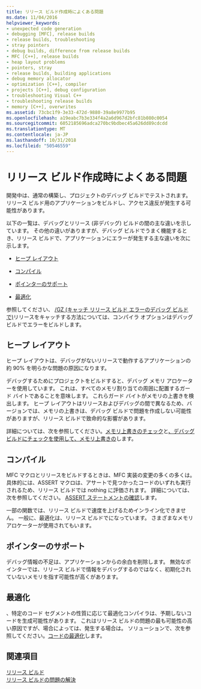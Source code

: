 ```yaml
---
title: リリース ビルド作成時によくある問題
ms.date: 11/04/2016
helpviewer_keywords:
- unexpected code generation
- debugging [MFC], release builds
- release builds, troubleshooting
- stray pointers
- debug builds, difference from release builds
- MFC [C++], release builds
- heap layout problems
- pointers, stray
- release builds, building applications
- debug memory allocator
- optimization [C++], compiler
- projects [C++], debug configuration
- troubleshooting Visual C++
- troubleshooting release builds
- memory [C++], overwrites
ms.assetid: 73cbc1f9-3e33-472d-9880-39a8e9977b95
ms.openlocfilehash: a19eabc7b3e334f4a2a6d967d2bfc81b080c0054
ms.sourcegitcommit: 6052185696adca270bc9bdbec45a626dd89cdcdd
ms.translationtype: MT
ms.contentlocale: ja-JP
ms.lasthandoff: 10/31/2018
ms.locfileid: "50546559"
---
```

# <a name="common-problems-when-creating-a-release-build"></a>リリース ビルド作成時によくある問題

開発中は、通常の構築し、プロジェクトのデバッグ ビルドでテストされます。 リリース ビルド用のアプリケーションをビルドし、アクセス違反が発生する可能性があります。

以下の一覧は、デバッグとリリース (非デバッグ) ビルドの間の主な違いを示しています。 その他の違いがありますが、デバッグ ビルドでうまく機能するとき、リリース ビルドで、アプリケーションにエラーが発生する主な違いを次に示します。

- [ヒープ レイアウト](#_core_heap_layout)

- [コンパイル](#_core_compilation)

- [ポインターのサポート](#_core_pointer_support)

- [最適化](#_core_optimizations)

参照してください、 [/GZ (キャッチ リリース ビルド エラーのデバッグ ビルドで)](../../build/reference/gz-enable-stack-frame-run-time-error-checking.md)リリースをキャッチする方法については、コンパイラ オプションはデバッグ ビルドでエラーをビルドします。

##  <a name="_core_heap_layout"></a> ヒープ レイアウト

ヒープ レイアウトは、デバッグがないリリースで動作するアプリケーションの約 90% を明らかな問題の原因になります。

デバッグするためにプロジェクトをビルドすると、デバッグ メモリ アロケーターを使用しています。 これは、すべてのメモリ割り当ての周囲に配置するガード バイトであることを意味します。 これらガード バイトがメモリの上書きを検出します。 ヒープ レイアウトはリリースおよびデバッグの間で異なるため、バージョンでは、メモリの上書きは、デバッグ ビルドで問題を作成しない可能性がありますが、リリース ビルドで致命的な影響があります。

詳細については、次を参照してください。[メモリ上書きのチェック](../../build/reference/checking-for-memory-overwrites.md)と[、デバッグ ビルドにチェックを使用して、メモリ上書きの](../../build/reference/using-the-debug-build-to-check-for-memory-overwrite.md)します。

##  <a name="_core_compilation"></a> コンパイル

MFC マクロとリリースをビルドするときは、MFC 実装の変更の多くの多くは。 具体的には、ASSERT マクロは、アサートで見つかったコードのいずれも実行されるため、リリース ビルドでは nothing に評価されます。 詳細については、次を参照してください。 [ASSERT ステートメントの確認](../../build/reference/using-verify-instead-of-assert.md)します。

一部の関数では、リリース ビルドで速度を上げるためインライン化できません。 一般に、最適化は、リリース ビルドでになっています。 さまざまなメモリ アロケーターが使用されてもいます。

##  <a name="_core_pointer_support"></a> ポインターのサポート

デバッグ情報の不足は、アプリケーションからの余白を削除します。 無効なポインターでは、リリース ビルドで情報をデバッグするのではなく、初期化されていないメモリを指す可能性が高くがあります。

##  <a name="_core_optimizations"></a> 最適化

、特定のコード セグメントの性質に応じて最適化コンパイラは、予期しないコードを生成可能性があります。 これはリリース ビルドの問題の最も可能性の高い原因ですが、場合によっては、発生する場合は。 ソリューションで、次を参照してください。[コードの最適化](../../build/reference/optimizing-your-code.md)します。

## <a name="see-also"></a>関連項目

[リリース ビルド](../../build/reference/release-builds.md)<br/>
[リリース ビルドの問題の解決](../../build/reference/fixing-release-build-problems.md)